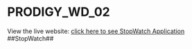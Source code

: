 # PRODIGY_WD_02
View the live website: [click here to see StopWatch Application](https://srisaidurga-28.github.io/PRODIGY_WD_02/task2.html)
##StopWatch##
